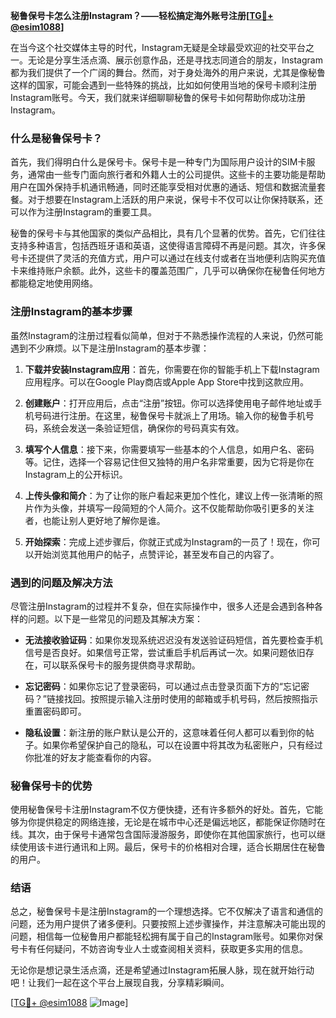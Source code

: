 **秘鲁保号卡怎么注册Instagram？——轻松搞定海外账号注册[[TG💪+ @esim1088](https://t.me/s/esim1088)]**

在当今这个社交媒体主导的时代，Instagram无疑是全球最受欢迎的社交平台之一。无论是分享生活点滴、展示创意作品，还是寻找志同道合的朋友，Instagram都为我们提供了一个广阔的舞台。然而，对于身处海外的用户来说，尤其是像秘鲁这样的国家，可能会遇到一些特殊的挑战，比如如何使用当地的保号卡顺利注册Instagram账号。今天，我们就来详细聊聊秘鲁的保号卡如何帮助你成功注册Instagram。

### 什么是秘鲁保号卡？

首先，我们得明白什么是保号卡。保号卡是一种专门为国际用户设计的SIM卡服务，通常由一些专门面向旅行者和外籍人士的公司提供。这些卡的主要功能是帮助用户在国外保持手机通讯畅通，同时还能享受相对优惠的通话、短信和数据流量套餐。对于想要在Instagram上活跃的用户来说，保号卡不仅可以让你保持联系，还可以作为注册Instagram的重要工具。

秘鲁的保号卡与其他国家的类似产品相比，具有几个显著的优势。首先，它们往往支持多种语言，包括西班牙语和英语，这使得语言障碍不再是问题。其次，许多保号卡还提供了灵活的充值方式，用户可以通过在线支付或者在当地便利店购买充值卡来维持账户余额。此外，这些卡的覆盖范围广，几乎可以确保你在秘鲁任何地方都能稳定地使用网络。

### 注册Instagram的基本步骤

虽然Instagram的注册过程看似简单，但对于不熟悉操作流程的人来说，仍然可能遇到不少麻烦。以下是注册Instagram的基本步骤：

1. **下载并安装Instagram应用**：首先，你需要在你的智能手机上下载Instagram应用程序。可以在Google Play商店或Apple App Store中找到这款应用。

2. **创建账户**：打开应用后，点击“注册”按钮。你可以选择使用电子邮件地址或手机号码进行注册。在这里，秘鲁保号卡就派上了用场。输入你的秘鲁手机号码，系统会发送一条验证短信，确保你的号码真实有效。

3. **填写个人信息**：接下来，你需要填写一些基本的个人信息，如用户名、密码等。记住，选择一个容易记住但又独特的用户名非常重要，因为它将是你在Instagram上的公开标识。

4. **上传头像和简介**：为了让你的账户看起来更加个性化，建议上传一张清晰的照片作为头像，并填写一段简短的个人简介。这不仅能帮助你吸引更多的关注者，也能让别人更好地了解你是谁。

5. **开始探索**：完成上述步骤后，你就正式成为Instagram的一员了！现在，你可以开始浏览其他用户的帖子，点赞评论，甚至发布自己的内容了。

### 遇到的问题及解决方法

尽管注册Instagram的过程并不复杂，但在实际操作中，很多人还是会遇到各种各样的问题。以下是一些常见的问题及其解决方案：

- **无法接收验证码**：如果你发现系统迟迟没有发送验证码短信，首先要检查手机信号是否良好。如果信号正常，尝试重启手机后再试一次。如果问题依旧存在，可以联系保号卡的服务提供商寻求帮助。
  
- **忘记密码**：如果你忘记了登录密码，可以通过点击登录页面下方的“忘记密码？”链接找回。按照提示输入注册时使用的邮箱或手机号码，然后按照指示重置密码即可。

- **隐私设置**：新注册的账户默认是公开的，这意味着任何人都可以看到你的帖子。如果你希望保护自己的隐私，可以在设置中将其改为私密账户，只有经过你批准的好友才能查看你的内容。

### 秘鲁保号卡的优势

使用秘鲁保号卡注册Instagram不仅方便快捷，还有许多额外的好处。首先，它能够为你提供稳定的网络连接，无论是在城市中心还是偏远地区，都能保证你随时在线。其次，由于保号卡通常包含国际漫游服务，即使你在其他国家旅行，也可以继续使用该卡进行通讯和上网。最后，保号卡的价格相对合理，适合长期居住在秘鲁的用户。

### 结语

总之，秘鲁保号卡是注册Instagram的一个理想选择。它不仅解决了语言和通信的问题，还为用户提供了诸多便利。只要按照上述步骤操作，并注意解决可能出现的问题，相信每一位秘鲁用户都能轻松拥有属于自己的Instagram账号。如果你对保号卡有任何疑问，不妨咨询专业人士或查阅相关资料，获取更多实用的信息。

无论你是想记录生活点滴，还是希望通过Instagram拓展人脉，现在就开始行动吧！让我们一起在这个平台上展现自我，分享精彩瞬间。

[[TG💪+ @esim1088](https://t.me/s/esim1088) ![Image](https://i.postimg.cc/4NQfJmqS/Snipaste-2025-05-13-00-14-12.png)]